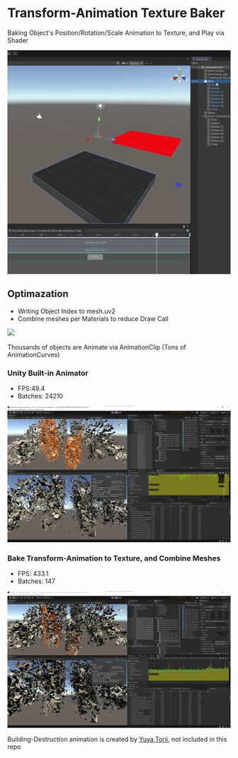 # Transform-Animation Texture Baker

Baking Object's Position/Rotation/Scale Animation to Texture, and Play via Shader

![](transformAnimTexture.gif)

## Optimazation

- Writing Object Index to mesh.uv2
- Combine meshes per Materials to reduce Draw Call

![](destruction.gif)

Thousands of objects are Animate via AnimationClip (Tons of AnimationCurves)

### Unity Built-in Animator 

- FPS:49.4
- Batches: 24210

![](animationClip.jpg)

### Bake Transform-Animation to Texture, and Combine Meshes

- FPS: 433.1
- Batches: 147

![](textureAnimation.jpg)

Building-Destruction animation is created by [Yuya Torii](https://github.com/toriivfx), not included in this repo